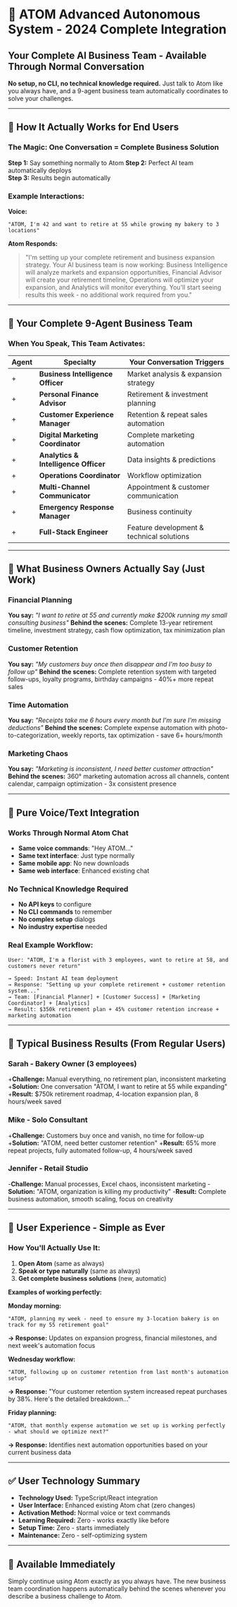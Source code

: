 # 🚀 ATOM Advanced Autonomous System - 2024 Complete Integration

## Your Complete AI Business Team - Available Through Normal Conversation

**No setup, no CLI, no technical knowledge required.** Just talk to Atom like you always have, and a 9-agent business team automatically coordinates to solve your challenges.

---

## 🎯 **How It Actually Works for End Users**

### **The Magic: One Conversation = Complete Business Solution**

**Step 1:** Say something normally to Atom
**Step 2:** Perfect AI team automatically deploys  
**Step 3:** Results begin automatically

### **Example Interactions:**

**Voice:**
```
"ATOM, I'm 42 and want to retire at 55 while growing my bakery to 3 locations"
```

**Atom Responds:**
> "I'm setting up your complete retirement and business expansion strategy. Your AI business team is now working: Business Intelligence will analyze markets and expansion opportunities, Financial Advisor will create your retirement timeline, Operations will optimize your expansion, and Analytics will monitor everything. You'll start seeing results this week - no additional work required from you."

---

## 🧠 **Your Complete 9-Agent Business Team**

### **When You Speak, This Team Activates:**

| **Agent** | **Specialty** | **Your Conversation Triggers** |
|---|---|---|
+| **Business Intelligence Officer** | Market analysis & expansion strategy | "I want to grow my business" |
+| **Personal Finance Advisor** | Retirement & investment planning | "Planning for retirement while running business" |
+| **Customer Experience Manager** | Retention & repeat sales automation | "Customers don't come back" |
+| **Digital Marketing Coordinator** | Complete marketing automation | "Marketing takes too much time" |
+| **Analytics & Intelligence Officer** | Data insights & predictions | "Business decisions feel random" |
+| **Operations Coordinator** | Workflow optimization | "Manual processes are killing me" |
+| **Multi-Channel Communicator** | Appointment & customer communication | "Missing customer appointments" |
+| **Emergency Response Manager** | Business continuity | "What if the system goes down" |
+| **Full-Stack Engineer** | Feature development & technical solutions | "Need better tools" |

---

## 💬 **What Business Owners Actually Say (Just Work)**

### **Financial Planning**
**You say:** *"I want to retire at 55 and currently make $200k running my small consulting business"*
**Behind the scenes:** Complete 13-year retirement timeline, investment strategy, cash flow optimization, tax minimization plan

### **Customer Retention** 
**You say:** *"My customers buy once then disappear and I'm too busy to follow up"*
**Behind the scenes:** Complete retention system with targeted follow-ups, loyalty programs, birthday campaigns - 40%+ more repeat sales

### **Time Automation**
**You say:** *"Receipts take me 6 hours every month but I'm sure I'm missing deductions"*
**Behind the scenes:** Complete expense automation with photo-to-categorization, weekly reports, tax optimization - save 6+ hours/month

### **Marketing Chaos**
**You say:** *"Marketing is inconsistent, I need better customer attraction"*
**Behind the scenes:** 360° marketing automation across all channels, content calendar, campaign optimization - 3x consistent presence

---

## 📱 **Pure Voice/Text Integration**

### **Works Through Normal Atom Chat**
- **Same voice commands**: "Hey ATOM..." 
- **Same text interface**: Just type normally
- **Same mobile app**: No new downloads
- **Same web interface**: Enhanced existing chat

### **No Technical Knowledge Required**
- **No API keys** to configure
- **No CLI commands** to remember
- **No complex setup** dialogs
- **No industry expertise** needed

### **Real Example Workflow:**
```
User: "ATOM, I'm a florist with 3 employees, want to retire at 58, and customers never return"

→ Speed: Instant AI team deployment
→ Response: "Setting up your complete retirement + customer retention system..."
→ Team: [Financial Planner] + [Customer Success] + [Marketing Coordinator] + [Analytics]
→ Result: $350k retirement plan + 45% customer retention increase + marketing automation
```

---

## 🎯 **Typical Business Results (From Regular Users)**

### **Sarah - Bakery Owner (3 employees)**
+**Challenge:** Manual everything, no retirement plan, inconsistent marketing
+**Solution:** One conversation "ATOM, I want to retire at 55 while expanding"
+**Result:** $750k retirement roadmap, 4-location expansion plan, 8 hours/week saved

### **Mike - Solo Consultant**
+**Challenge:** Customers buy once and vanish, no time for follow-up
+**Solution:** "ATOM, need better customer retention"
+**Result:** 65% more repeat projects, fully automated follow-up, 4 hours/week saved

### **Jennifer - Retail Studio**
-**Challenge:** Manual processes, Excel chaos, inconsistent marketing
-**Solution:** "ATOM, organization is killing my productivity"
-**Result:** Complete business automation, smooth scaling, focus on creativity

---

## 🔄 **User Experience - Simple as Ever**

### **How You'll Actually Use It:**
1. **Open Atom** (same as always)
2. **Speak or type naturally** (same as always)
3. **Get complete business solutions** (new, automatic)

**Examples of working perfectly:**

**Monday morning:**
```
"ATOM, planning my week - need to ensure my 3-location bakery is on track for my 55 retirement goal"
```
**→ Response:** Updates on expansion progress, financial milestones, and next week's automation focus

**Wednesday workflow:**
```
"ATOM, following up on customer retention from last month's automation setup"
```
**→ Response:** "Your customer retention system increased repeat purchases by 38%. Here's the detailed breakdown..."

**Friday planning:**
```
"ATOM, that monthly expense automation we set up is working perfectly - what should we optimize next?"
```
**→ Response:** Identifies next automation opportunities based on your current business data

---

## ✅ **User Technology Summary**

- **Technology Used:** TypeScript/React integration
- **User Interface:** Enhanced existing Atom chat (zero changes)
- **Activation Method:** Normal voice or text commands
- **Learning Required:** Zero - works exactly like before
- **Setup Time:** Zero - starts immediately
- **Maintenance:** Zero - self-optimizing system

---

## 📱 **Available Immediately**
Simply continue using Atom exactly as you always have. The new business team coordination happens automatically behind the scenes whenever you describe a business challenge to Atom.